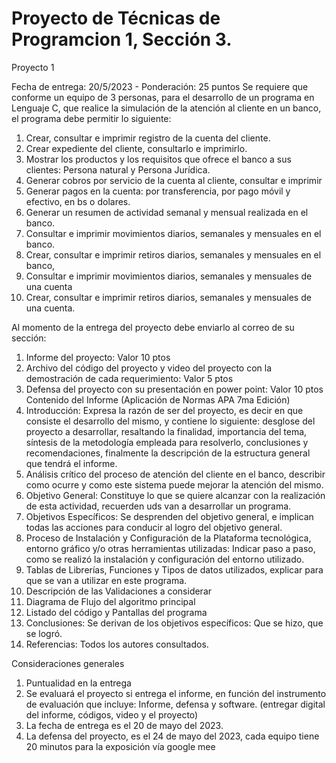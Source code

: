 # Proyecto de Técnicas de Programcion 1, Sección 3.

Proyecto 1

Fecha de entrega: 20/5/2023 - Ponderación: 25 puntos
Se requiere que conforme un equipo de 3 personas, para el desarrollo de un
programa en Lenguaje C, que realice la simulación de la atención al cliente en un
banco, el programa debe permitir lo siguiente:

1. Crear, consultar e imprimir registro de la cuenta del cliente.
2. Crear expediente del cliente, consultarlo e imprimirlo.
3. Mostrar los productos y los requisitos que ofrece el banco a sus clientes: Persona
natural y Persona Jurídica.
4. Generar cobros por servicio de la cuenta al cliente, consultar e imprimir
5. Generar pagos en la cuenta: por transferencia, por pago móvil y efectivo, en bs o
dolares.
6. Generar un resumen de actividad semanal y mensual realizada en el banco.
7. Consultar e imprimir movimientos diarios, semanales y mensuales en el banco.
8. Crear, consultar e imprimir retiros diarios, semanales y mensuales en el banco,
9. Consultar e imprimir movimientos diarios, semanales y mensuales de una cuenta
10. Crear, consultar e imprimir retiros diarios, semanales y mensuales de una cuenta.


Al momento de la entrega del proyecto debe enviarlo al correo de su sección:

1. Informe del proyecto: Valor 10 ptos
2. Archivo del código del proyecto y video del proyecto con la demostración de
cada requerimiento: Valor 5 ptos
3. Defensa del proyecto con su presentación en power point: Valor 10 ptos
Contenido del Informe (Aplicación de Normas APA 7ma Edición)
1. Introducción: Expresa la razón de ser del proyecto, es decir en que consiste el
desarrollo del mismo, y contiene lo siguiente: desglose del proyecto a desarrollar,
resaltando la finalidad, importancia del tema, síntesis de la metodología empleada
para resolverlo, conclusiones y recomendaciones, finalmente la descripción de la
estructura general que tendrá el informe.
2. Análisis crítico del proceso de atención del cliente en el banco, describir como
ocurre y como este sistema puede mejorar la atención del mismo.
3. Objetivo General: Constituye lo que se quiere alcanzar con la realización de esta
actividad, recuerden uds van a desarrollar un programa.
4. Objetivos Específicos: Se desprenden del objetivo general, e implican todas las
acciones para conducir al logro del objetivo general.
5. Proceso de Instalación y Configuración de la Plataforma tecnológica,
entorno gráfico y/o otras herramientas utilizadas: Indicar paso a paso, como
se realizó la instalación y configuración del entorno utilizado.
6. Tablas de Librerías, Funciones y Tipos de datos utilizados, explicar para que se
van a utilizar en este programa.
7. Descripción de las Validaciones a considerar
8. Diagrama de Flujo del algoritmo principal
9. Listado del código y Pantallas del programa
10. Conclusiones: Se derivan de los objetivos específicos: Que se hizo, que se logró.
11. Referencias: Todos los autores consultados.


Consideraciones generales

1. Puntualidad en la entrega
2. Se evaluará el proyecto si entrega el informe, en función del instrumento de
evaluación que incluye: Informe, defensa y software. (entregar digital del informe,
códigos, video y el proyecto)
3. La fecha de entrega es el 20 de mayo del 2023.
4. La defensa del proyecto, es el 24 de mayo del 2023, cada equipo tiene 20 minutos
para la exposición vía google mee

